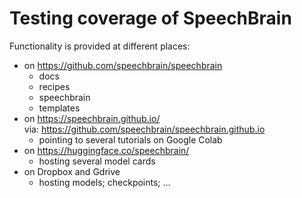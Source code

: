 # Testing coverage of SpeechBrain

Functionality is provided at different places:
* on https://github.com/speechbrain/speechbrain
  * docs
  * recipes
  * speechbrain
  * templates
* on https://speechbrain.github.io/ <br/>
  via: https://github.com/speechbrain/speechbrain.github.io
  * pointing to several tutorials on Google Colab
* on https://huggingface.co/speechbrain/
  * hosting several model cards
* on Dropbox and Gdrive
  * hosting models; checkpoints; ...

